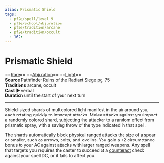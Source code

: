 ```yaml
---
alias: Prismatic Shield
tags:
  - pf2e/spell/level_9
  - pf2e/school/abjuration
  - pf2e/tradition/arcane
  - pf2e/tradition/occult
  - 162:
---
```


# Prismatic Shield

==[Rare](Rare.md)== ==[Abjuration](Abjuration.md)== ==[Light](1%20TTRPG/PF2e%20Wiki/Traits/Light)==  
__Source__ Pathfinder Ruins of the Radiant Siege pg. 75  
**Traditions** arcane, occult  
**Cast** ► verbal  
**Duration** until the start of your next turn

---

Shield-sized shards of multicolored light manifest in the air around you, each rotating quickly to intercept attacks. Melee attacks against you impact a randomly colored shard, subjecting the attacker to a random effect from prismatic spray, with a saving throw of the type indicated in that spell.

The shards automatically block physical ranged attacks the size of a spear or smaller, such as arrows, bolts, and javelins. You gain a +2 circumstance bonus to your AC against attacks with larger ranged weapons. Any spell that targets you requires the caster to succeed at a [counteract](Counteracting.md) check against your spell DC, or it fails to affect you.
